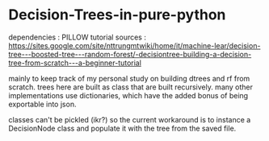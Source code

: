 # Decision-Trees-in-pure-python

dependencies : PILLOW
tutorial sources : https://sites.google.com/site/nttrungmtwiki/home/it/machine-lear/decision-tree---boosted-tree---random-forest/-decisiontree-building-a-decision-tree-from-scratch---a-beginner-tutorial


mainly to keep track of my personal study on building dtrees and rf from scratch.
trees here are built as class that are built recursively. many other implementations use dictionaries, which have the added bonus of being exportable into json.

classes can't be pickled (ikr?) so the current workaround is to instance a DecisionNode class and populate it with the tree from the saved file.
